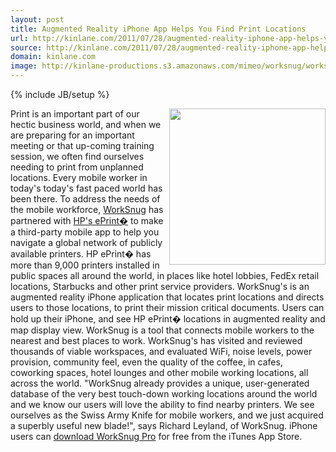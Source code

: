 ```yaml
---
layout: post
title: Augmented Reality iPhone App Helps You Find Print Locations
url: http://kinlane.com/2011/07/28/augmented-reality-iphone-app-helps-you-find-print-locations/
source: http://kinlane.com/2011/07/28/augmented-reality-iphone-app-helps-you-find-print-locations/
domain: kinlane.com
image: http://kinlane-productions.s3.amazonaws.com/mimeo/worksnug/worksnug-iphone-print-locations.jpg
---
```

{% include JB/setup %}

<p>
     <a title="download WorkSnug Pro" href="http://itunes.apple.com/gb/app/worksnug-pro/id367331923?mt=8"><img class="c1" src="http://kinlane-productions.s3.amazonaws.com/mimeo/worksnug/worksnug-iphone-print-locations.jpg" alt="" width="250" align="right" /></a>Print is an important part of our hectic business world, and when we are preparing for an important meeting or that up-coming training session, we often find ourselves needing to print from unplanned locations. Every mobile worker in today's today's fast paced world has been there. To address the needs of the mobile workforce, <a title="Worksnug" href="http://worksnug.com/">WorkSnug</a> has partnered with <a title="HP ePrint" href="http://h30495.www3.hp.com/c/35367/US/en/?jumpid=in_R11549%2Feprintcenter">HP's ePrint�</a> to make a third-party mobile app to help you navigate a global network of publicly available printers. HP ePrint� has more than 9,000 printers installed in public spaces all around the world, in places like hotel lobbies, FedEx retail locations, Starbucks and other print service providers. WorkSnug's is an augmented reality iPhone application that locates print locations and directs users to those locations, to print their mission critical documents. Users can hold up their iPhone, and see HP ePrint� locations in augmented reality and map display view. WorkSnug is a tool that connects mobile workers to the nearest and best places to work. WorkSnug's has visited and reviewed thousands of viable workspaces, and evaluated WiFi, noise levels, power provision, community feel, even the quality of the coffee, in cafes, coworking spaces, hotel lounges and other mobile working locations, all across the world. "WorkSnug already provides a unique, user-generated database of the very best touch-down working locations around the world and we know our users will love the ability to find nearby printers. We see ourselves as the Swiss Army Knife for mobile workers, and we just acquired a superbly useful new blade!", says Richard Leyland, of WorkSnug. iPhone users can <a title="download WorkSnug Pro" href="http://itunes.apple.com/gb/app/worksnug-pro/id367331923?mt=8">download WorkSnug Pro</a> for free from the iTunes App Store.
</p>